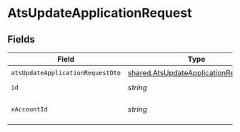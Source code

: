 # AtsUpdateApplicationRequest


## Fields

| Field                                                                                          | Type                                                                                           | Required                                                                                       | Description                                                                                    |
| ---------------------------------------------------------------------------------------------- | ---------------------------------------------------------------------------------------------- | ---------------------------------------------------------------------------------------------- | ---------------------------------------------------------------------------------------------- |
| `atsUpdateApplicationRequestDto`                                                               | [shared.AtsUpdateApplicationRequestDto](../../models/shared/atsupdateapplicationrequestdto.md) | :heavy_check_mark:                                                                             | N/A                                                                                            |
| `id`                                                                                           | *string*                                                                                       | :heavy_check_mark:                                                                             | N/A                                                                                            |
| `xAccountId`                                                                                   | *string*                                                                                       | :heavy_check_mark:                                                                             | The account identifier                                                                         |